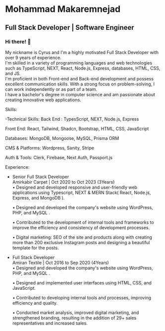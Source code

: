 
<h1>Mohammad Makaremnejad</h1> 
<h2> Full Stack Developer | Software Engineer​ </h2>

### Hi there! 👋
My nickname is Cyrus and I'm a highly motivated Full Stack Developer with over 9 years of experience.<br/>
I'm skilled in a variety of programming languages and web technologies such as TypeScript, NEXT, React, Node.js, Express, databases, HTML, CSS, and JS.<br/>
I'm proficient in both Front-end and Back-end development and possess excellent communication skills. With a strong focus on problem-solving, I can work independently or as part of a team.<br/>
I have a bachelor's degree in computer science and am passionate about creating innovative web applications.<br/>

Skills:

-Technical Skills:
Back End :
TypesScript, NEXT, Node.js, Express

Front End:
React, Tailwind, Shadcn, Bootstrap, HTML, CSS, JavaScript

Databases:
MongoDB, Mongoose, MySQL, Prisma ORM

CMS & Platforms:
Wordpress, Sanity, Stripe

Auth & Tools:
Clerk, Firebase, Next Auth, Passport.js


Experience:

- Senior Full Stack Developer<br/>
  Amirkabir Carpet | Oct 2020 to Oct 2023 (3Years)<br/>
  • Designed and developed responsive and user-friendly web applications using Typescript, NEXT & MERN Stack( React, Node.js, Express, and MongoDB ).<br/>

  • Designed and developed the company's website using WordPress, PHP, and MySQL .<br/>

  • Contributed to the development of internal tools and frameworks to improve the efficiency and consistency of development processes.<br/>

  • Digital marketing: SEO of the site and products along with creating more than 200 exclusive Instagram posts and designing a beautiful template for the posts.<br/>


- Full Stack Developer<br/>
    Amiran Textile | Oct 2016 to Sep 2020 (4Years)<br/>
    • Designed and developed the company's website using WordPress, PHP, and MySQL .<br/>

    • Designed and implemented user interfaces using HTML, CSS, and JavaScript.<br/>

    • Contributed to developing internal tools and processes, improving efficiency and quality.<br/>

    • Conducted market analysis, improved digital marketing, and strengthened branding, resulting in the addition of 29+ sales representatives and increased sales.<br/>


